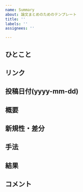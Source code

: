 ```yaml
---
name: Summary
about: 論文まとめのためのテンプレート
title: ''
labels: ''
assignees: ''

---
```


## ひとこと
## リンク
## 投稿日付(yyyy-mm-dd)
## 概要
## 新規性・差分
## 手法
## 結果
## コメント
